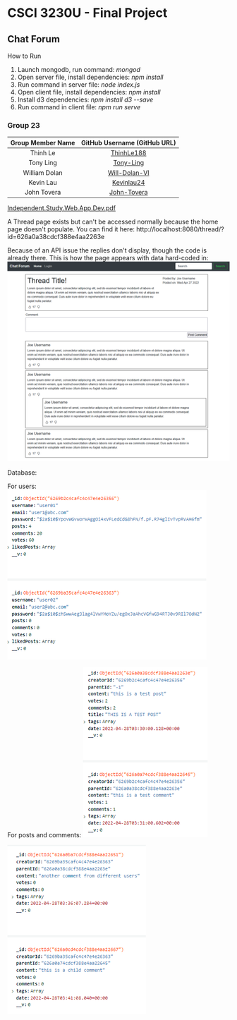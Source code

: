 # CSCI 3230U - Final Project

## Chat Forum

How to Run

1. Launch mongodb, run command: _mongod_
2. Open server file, install dependencies: _npm install_
3. Run command in server file: _node index.js_
4. Open client file, install dependencies: _npm install_
5. Install d3 dependencies: _npm install d3 --save_
6. Run command in client file: _npm run serve_

### Group 23

| Group Member Name |           GitHub Username (GitHub URL)            |
| :---------------: | :-----------------------------------------------: |
|     Thinh Le      |    [ThinhLe188](https://github.com/ThinhLe188)    |
|     Tony Ling     |     [Tony-Ling](https://github.com/Tony-Ling)     |
|   William Dolan   | [Will-Dolan-VI](https://github.com/Will-Dolan-VI) |
|     Kevin Lau     |    [Kevinlau24](https://github.com/KevinLau24)    |
|    John Tovera    |   [John-Tovera](https://github.com/John-Tovera)   |

[Independent.Study.Web.App.Dev.pdf](https://github.com/ThinhLe188/csci3230u_chat-forum/files/8577691/Independent.Study.Web.App.Dev.pdf)

A Thread page exists but can't be accessed normally because the home page doesn't populate.
You can find it here: http://localhost:8080/thread/?id=626a0a38cdcf388e4aa2263e

Because of an API issue the replies don't display, though the code is already there.
This is how the page appears with data hard-coded in:
![alt text](images/Thread.png)

Database:

For users:
![alt text](images/User_db.png)

For posts and comments:
![alt text](images/Thread_db_1.png)

![alt text](images/Thread_db_2.png)
